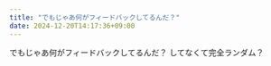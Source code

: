 ```yaml
---
title: "でもじゃあ何がフィードバックしてるんだ？"
date: 2024-12-20T14:17:36+09:00
---
```

でもじゃあ何がフィードバックしてるんだ？
してなくて完全ランダム？
